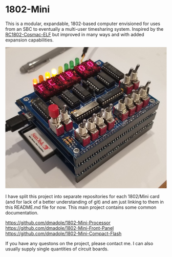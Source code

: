 # 1802-Mini
This is a modular, expandable, 1802-based computer envisioned for uses from an SBC to eventually a multi-user timesharing system. Inspired by the [RC1802-Cosmac-ELF](https://github.com/tebl/RC1802-Cosmac-ELF) but improved in many ways and with added expansion capabilities.

![1802/Mini Assembled](https://github.com/dmadole/1802-Mini/blob/master/photos/1802-Mini-Assembled-Three-Cards.jpg)

I have split this project into separate repositories for each 1802/Mini card (and for lack of a better understanding of git) and am just linking to them in this README.md file for now. This main project contains some common documentation.

https://github.com/dmadole/1802-Mini-Processor  
https://github.com/dmadole/1802-Mini-Front-Panel  
https://github.com/dmadole/1802-Mini-Compact-Flash  

If you have any questons on the project, please contact me. I can also usually supply single quantities of circuit boards.
